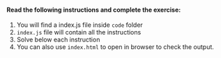 #### Read the following instructions and complete the exercise:

1. You will find a index.js file inside `code` folder
2. `index.js` file will contain all the instructions
3. Solve below each instruction
4. You can also use `index.html` to open in browser to check the output.
